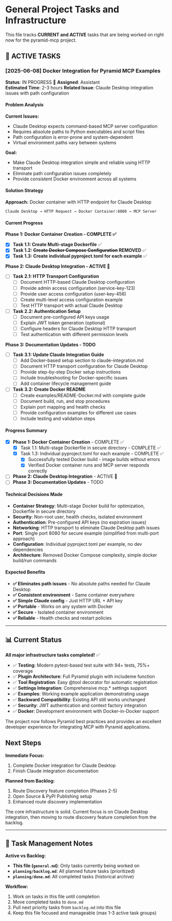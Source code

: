 # General Project Tasks and Infrastructure

This file tracks **CURRENT and ACTIVE** tasks that are being worked on right now for the pyramid-mcp project.

## 🚧 ACTIVE TASKS

### [2025-06-08] Docker Integration for Pyramid MCP Examples

**Status**: IN PROGRESS 🚧
**Assigned**: Assistant  
**Estimated Time**: 2-3 hours
**Related Issue**: Claude Desktop integration issues with path configuration

#### Problem Analysis
**Current Issues:**
- Claude Desktop expects command-based MCP server configuration
- Requires absolute paths to Python executables and script files  
- Path configuration is error-prone and system-dependent
- Virtual environment paths vary between systems

**Goal:**
- Make Claude Desktop integration simple and reliable using HTTP transport
- Eliminate path configuration issues completely
- Provide consistent Docker environment across all systems

#### Solution Strategy
**Approach:** Docker container with HTTP endpoint for Claude Desktop
```
Claude Desktop → HTTP Request → Docker Container:8080 → MCP Server
```

#### Current Progress
**Phase 1: Docker Container Creation - COMPLETE ✅**
- [x] **Task 1.1: Create Multi-stage Dockerfile** ✅
- [x] **Task 1.2: ~~Create Docker Compose Configuration~~ REMOVED** ✅
- [x] **Task 1.3: Create individual pyproject.toml for each example** ✅

**Phase 2: Claude Desktop Integration - ACTIVE 🚧**
- [ ] **Task 2.1: HTTP Transport Configuration**
  - [ ] Document HTTP-based Claude Desktop configuration
  - [ ] Provide admin access configuration (service-key-123)
  - [ ] Provide user access configuration (user-key-456)
  - [ ] Create multi-level access configuration example
  - [ ] Test HTTP transport with actual Claude Desktop

- [ ] **Task 2.2: Authentication Setup**
  - [ ] Document pre-configured API keys usage
  - [ ] Explain JWT token generation (optional)
  - [ ] Configure headers for Claude Desktop HTTP transport
  - [ ] Test authentication with different permission levels

**Phase 3: Documentation Updates - TODO**
- [ ] **Task 3.1: Update Claude Integration Guide**
  - [ ] Add Docker-based setup section to claude-integration.md
  - [ ] Document HTTP transport configuration for Claude Desktop
  - [ ] Provide step-by-step Docker setup instructions
  - [ ] Include troubleshooting for Docker-specific issues
  - [ ] Add container lifecycle management guide

- [ ] **Task 3.2: Create Docker README**
  - [ ] Create examples/README-Docker.md with complete guide
  - [ ] Document build, run, and stop procedures
  - [ ] Explain port mapping and health checks
  - [ ] Provide configuration examples for different use cases
  - [ ] Include testing and validation steps

#### Progress Summary
- [x] **Phase 1: Docker Container Creation** - COMPLETE ✅
  - [x] Task 1.1: Multi-stage Dockerfile in secure directory - COMPLETE ✅
  - [x] Task 1.3: Individual pyproject.toml for each example - COMPLETE ✅
    - [x] Successfully tested Docker build - image builds without errors
    - [x] Verified Docker container runs and MCP server responds correctly
- [ ] **Phase 2: Claude Desktop Integration** - ACTIVE 🚧  
- [ ] **Phase 3: Documentation Updates** - TODO

#### Technical Decisions Made
- **Container Strategy**: Multi-stage Docker build for optimization, Dockerfile in secure directory
- **Security**: Non-root user, health checks, isolated environment
- **Authentication**: Pre-configured API keys (no expiration issues)
- **Networking**: HTTP transport to eliminate Claude Desktop path issues
- **Port**: Single port 8080 for secure example (simplified from multi-port approach)
- **Configuration**: Individual pyproject.toml per example, no dev dependencies
- **Architecture**: Removed Docker Compose complexity, simple docker build/run commands

#### Expected Benefits
- **✅ Eliminates path issues** - No absolute paths needed for Claude Desktop
- **✅ Consistent environment** - Same container everywhere
- **✅ Simple Claude config** - Just HTTP URL + API key
- **✅ Portable** - Works on any system with Docker
- **✅ Secure** - Isolated container environment  
- **✅ Reliable** - Health checks and restart policies

---

## 📊 Current Status

**All major infrastructure tasks completed!** ✅

- ✅ **Testing**: Modern pytest-based test suite with 94+ tests, 75%+ coverage
- ✅ **Plugin Architecture**: Full Pyramid plugin with includeme function
- ✅ **Tool Registration**: Easy @tool decorator for automatic registration
- ✅ **Settings Integration**: Comprehensive mcp.* settings support
- ✅ **Examples**: Working example application demonstrating usage
- ✅ **Backward Compatibility**: Existing API still works unchanged
- ✅ **Security**: JWT authentication and context factory integration
- ✅ **Docker**: Development environment with Docker-in-Docker support

The project now follows Pyramid best practices and provides an excellent developer experience for integrating MCP with Pyramid applications.

## Next Steps

**Immediate Focus:**
1. Complete Docker integration for Claude Desktop
2. Finish Claude integration documentation

**Planned from Backlog:**
1. Route Discovery feature completion (Phases 2-5)
2. Open Source & PyPI Publishing setup
3. Enhanced route discovery implementation

The core infrastructure is solid. Current focus is on Claude Desktop integration, then moving to route discovery feature completion from the backlog.

---

## 📝 Task Management Notes

**Active vs Backlog:**
- **This file (`general.md`)**: Only tasks currently being worked on
- **`planning/backlog.md`**: All planned future tasks (prioritized)
- **`planning/done.md`**: All completed tasks (historical archive)

**Workflow:**
1. Work on tasks in this file until completion
2. Move completed tasks to `done.md`
3. Pull next priority tasks from `backlog.md` into this file
4. Keep this file focused and manageable (max 1-3 active task groups) 